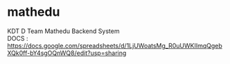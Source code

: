 # mathedu
KDT D Team Mathedu Backend System  
DOCS : https://docs.google.com/spreadsheets/d/1LjUWoatsMg_R0uUWKIImqQgebXQk0ff-bY4sgOQnWQ8/edit?usp=sharing
